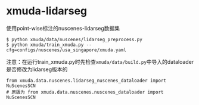 # xmuda-lidarseg

使用point-wise标注的nuscenes-lidarseg数据集  
```
$ python xmuda/data/nuscenes/lidarseg_preprocess.py
$ python xmuda/train_xmuda.py --cfg=configs/nuscenes/usa_singapore/xmuda.yaml
```
注意：在运行train_xmuda.py时先检查`xmuda/data/build.py`中导入的dataloader是否修改为lidarseg版本的
```
from xmuda.data.nuscenes.lidarseg_nuscenes_dataloader import NuScenesSCN
# 原版为 from xmuda.data.nuscenes.nuscenes_dataloader import NuScenesSCN
```
